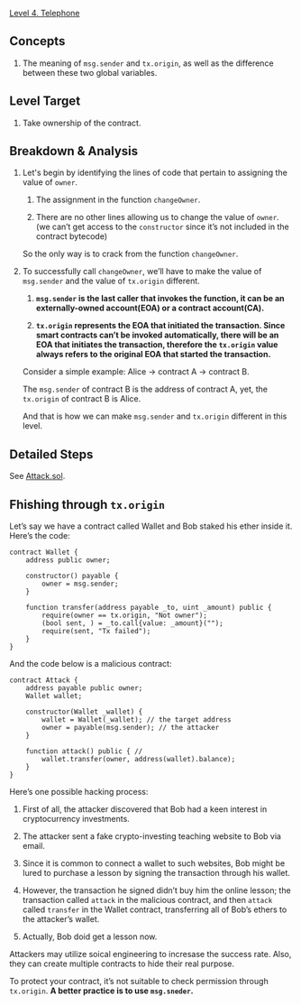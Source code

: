 [Level 4. Telephone](https://ethernaut.openzeppelin.com/level/0x2C2307bb8824a0AbBf2CC7D76d8e63374D2f8446)

## Concepts

1. The meaning of `msg.sender` and `tx.origin`, as well as the difference between these two global variables.

## Level Target

1. Take ownership of the contract.

## Breakdown & Analysis

1. Let's begin by identifying the lines of code that pertain to assigning the value of `owner`.

    1. The assignment in the function `changeOwner`.
   
    2. There are no other lines allowing us to change the value of `owner`. (we can’t get access to the `constructor` since it’s not included in the contract bytecode)
    
    So the only way is to crack from the function `changeOwner`.
    
2. To successfully call `changeOwner`, we’ll have to make the value of `msg.sender` and the value of `tx.origin` different.

    1. **`msg.sender` is the last caller that invokes the function, it can be an externally-owned account(EOA) or a contract account(CA).**
   
    2. **`tx.origin` represents the EOA that initiated the transaction. Since smart contracts can’t be invoked automatically, there will be an EOA that initiates the transaction, therefore the `tx.origin` value always refers to the original EOA that started the transaction.**
        
    Consider a simple example: Alice → contract A → contract B.
        
    The `msg.sender` of contract B is the address of contract A, yet, the `tx.origin` of contract B is Alice.
        
    And that is how we can make `msg.sender` and `tx.origin` different in this level.
        

## Detailed Steps

See [Attack.sol](https://github.com/timou0911/Ethernat-Solution-and-Explanation/blob/main/4.%20Telephone%20%E2%98%85%E2%98%86%E2%98%86%E2%98%86%E2%98%86/Attack.sol).

## Fhishing through `tx.origin`

Let’s say we have a contract called Wallet and Bob staked his ether inside it. Here’s the code:

```Solidity
contract Wallet {
    address public owner;

    constructor() payable {
        owner = msg.sender;
    }

    function transfer(address payable _to, uint _amount) public {
        require(owner == tx.origin, "Not owner");
        (bool sent, ) = _to.call{value: _amount}("");
        require(sent, "Tx failed");
    }
}
```

And the code below is a malicious contract:

```Solidity
contract Attack {
    address payable public owner;
    Wallet wallet;

    constructor(Wallet _wallet) {
        wallet = Wallet(_wallet); // the target address
        owner = payable(msg.sender); // the attacker
    }

    function attack() public { // 
        wallet.transfer(owner, address(wallet).balance);
    }
}
```

Here’s one possible hacking process:

1. First of all, the attacker discovered that Bob had a keen interest in cryptocurrency investments.

2. The attacker sent a fake crypto-investing teaching website to Bob via email.

3. Since it is common to connect a wallet to such websites, Bob might be lured to purchase a lesson by signing the transaction through his wallet.

4. However, the transaction he signed didn’t buy him the online lesson; the transaction called `attack` in the malicious contract, and then `attack` called `transfer` in the Wallet contract, transferring all of Bob’s ethers to the attacker’s wallet.

5. Actually, Bob doid get a lesson now.

Attackers may utilize soical engineering to incresase the success rate. Also, they can create multiple contracts to hide their real purpose.

To protect your contract, it’s not suitable to check permission through `tx.origin`. **A better practice is to use `msg.sneder`.**
